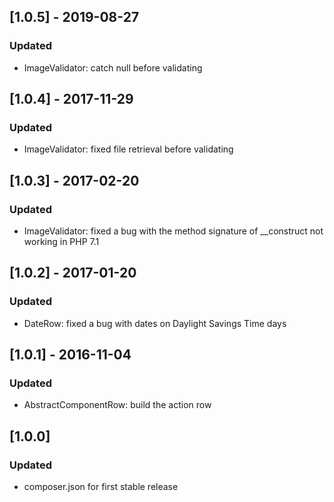 ## [1.0.5] - 2019-08-27
### Updated
- ImageValidator: catch null before validating

## [1.0.4] - 2017-11-29
### Updated
- ImageValidator: fixed file retrieval before validating

## [1.0.3] - 2017-02-20
### Updated
- ImageValidator: fixed a bug with the method signature of __construct not working in PHP 7.1

## [1.0.2] - 2017-01-20
### Updated
- DateRow: fixed a bug with dates on Daylight Savings Time days

## [1.0.1] - 2016-11-04
### Updated
- AbstractComponentRow: build the action row

## [1.0.0]
### Updated
- composer.json for first stable release
